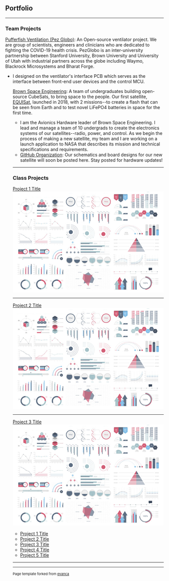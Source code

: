 ## Portfolio

---

### Team Projects
<p>
<a href="https://pez-globo.org">Pufferfish Ventilation (Pez Globo)</a>: An Open-source ventilator project. We are group of scientists, engineers and clinicians who are dedicated to fighting the COVID-19 health crisis. PezGlobo is an inter-university partnership between Stanford University, Brown University and University of Utah with industrial partners across the globe including Waymo, Blackrock Microsystems and Bharat Forge.
    <ul>
        <li>
            I designed on the ventilator's interface PCB which serves as the interface between front-end user devices and the control MCU.
        </li>
</p>
<p>
<a href="https://brownspace.org">Brown Space Engineering</a>: A team of undergraduates building open-source CubeSats, to bring space to the people. Our first satellite, <a href="https://brownspace.org">EQUISat</a>, launched in 2018, with 2 missions--to create a flash that can be seen from Earth and to test novel LiFePO4 batteries in space for the first time.
    <ul>
        <li>
            I am the Avionics Hardware leader of Brown Space Engineering. I lead and manage a team of 10 undergrads to create the electronics systems of our satellites--radio, power, and control. As we begin the process of making a new satellite, my team and I are working on a launch application to NASA that describes its mission and technical specifications and requirements.
        </li>
        <li>
            <a href="https://github.com/BrownSpaceEngineering">GitHub Organization</a>: Our schematics and board designs for our new satellite will soon be posted here. Stay posted for hardware updates!
        </li>
  </ul>
</p>

---

### Class Projects

[Project 1 Title](/sample_page)
<img src="images/dummy_thumbnail.jpg?raw=true"/>

---
[Project 2 Title](/pdf/sample_presentation.pdf)
<img src="images/dummy_thumbnail.jpg?raw=true"/>

---
[Project 3 Title](http://example.com/)
<img src="images/dummy_thumbnail.jpg?raw=true"/>

- [Project 1 Title](http://example.com/)
- [Project 2 Title](http://example.com/)
- [Project 3 Title](http://example.com/)
- [Project 4 Title](http://example.com/)
- [Project 5 Title](http://example.com/)

---




---
<p style="font-size:11px">Page template forked from <a href="https://github.com/evanca/quick-portfolio">evanca</a></p>
<!-- Remove above link if you don't want to attibute -->
